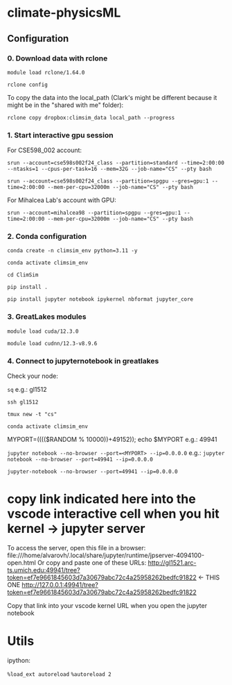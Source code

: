 # climate-physicsML

## Configuration

### 0. Download data with rclone

`module load rclone/1.64.0`

`rclone config`

To copy the data into the local_path (Clark's might be different because it might be in the "shared with me" folder):

`rclone copy dropbox:climsim_data local_path --progress`

### 1. Start interactive gpu session
For CSE598_002 account:

`srun --account=cse598s002f24_class --partition=standard --time=2:00:00 --ntasks=1 --cpus-per-task=16 --mem=32G --job-name="CS" --pty bash`

`srun --account=cse598s002f24_class --partition=spgpu --gres=gpu:1 --time=2:00:00 --mem-per-cpu=32000m --job-name="CS" --pty bash`

For Mihalcea Lab's account with GPU:

`srun --account=mihalcea98 --partition=spgpu --gres=gpu:1 --time=2:00:00 --mem-per-cpu=32000m --job-name="CS" --pty bash`

### 2. Conda configuration

`conda create -n climsim_env python=3.11 -y`

`conda activate climsim_env`

`cd ClimSim`

`pip install .`

`pip install jupyter notebook ipykernel nbformat jupyter_core`


### 3. GreatLakes modules

`module load cuda/12.3.0`

`module load cudnn/12.3-v8.9.6`

### 4. Connect to jupyternotebook in greatlakes

Check your node:

`sq`
e.g.: gl1512

`ssh gl1512`

`tmux new -t "cs"`

`conda activate climsim_env`

MYPORT=$(($(($RANDOM % 10000))+49152)); echo $MYPORT
e.g.:
49941

`jupyter notebook --no-browser --port=<MYPORT> --ip=0.0.0.0`
e.g.:
`jupyter notebook --no-browser --port=49941 --ip=0.0.0.0`


`jupyter-notebook --no-browser --port=49941 --ip=0.0.0.0`

# copy link  indicated here into the vscode interactive cell when you hit kernel -> jupyter server
To access the server, open this file in a browser:
        file:///home/alvarovh/.local/share/jupyter/runtime/jpserver-4094100-open.html
    Or copy and paste one of these URLs:
        http://gl1521.arc-ts.umich.edu:49941/tree?token=ef7e9661845603d7a30679abc72c4a25958262bedfc91822  <- THIS ONE
        http://127.0.0.1:49941/tree?token=ef7e9661845603d7a30679abc72c4a25958262bedfc91822

Copy that link into your vscode kernel URL when you open the jupyter notebook

# Utils

ipython:

`%load_ext autoreload`
`%autoreload 2`


